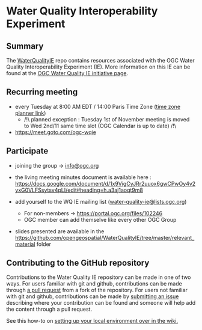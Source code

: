 # Water Quality Interoperability Experiment

## Summary

The [WaterQualityIE](https://github.com/opengeospatial/WaterQualityIE) repo contains resources associated with the OGC Water Quality Interoperability Experiment (IE). More information on this IE can be found at the [OGC Water Quality IE initiative page](https://www.ogc.org/projects/initiatives/waterqualityie).

## Recurring meeting

- every Tuesday at 8:00 AM EDT / 14:00 Paris Time Zone ([time zone planner link](https://www.timeanddate.com/worldclock/fixedtime.html?iso=20220920T08&p1=179))
    - /!\ planned exception :  Tuesday 1st of November meeting is moved to Wed 2nd/11 same time slot (OGC Calendar is up to date) /!\ 
- https://meet.goto.com/ogc-wqie 


## Participate
- joining the group -> info@ogc.org
- the living meeting minutes document is available here : https://docs.google.com/document/d/1x9VigCyJRr2uuox6gwCPwOy4v2yxG0VLFSsytsv4pLI/edit#heading=h.a3aj1aoqt9m8 

- add yourself to the WQ IE mailing list (<water-quality-ie@lists.ogc.org>)
    - For non-members -> https://portal.ogc.org/files/102246
    - OGC member can add themselve like every other OGC Group
- slides presented are available in the <https://github.com/opengeospatial/WaterQualityIE/tree/master/relevant_material> folder


## Contributing to the GitHub repository

Contributions to the Water Quality IE repository can be made in one of two ways. For users familiar with git and github, contributions can be made through [a pull request](https://github.com/opengeospatial/WaterQualityIE/pulls) from a fork of the repository. For users not familiar with git and github, contributions can be made by [submitting an issue](https://github.com/opengeospatial/WaterQualityIE/issues) describing where your contribution can be found and someone will help add the content through a pull request.  

See this how-to on [setting up your local environment over in the wiki.](https://github.com/opengeospatial/WaterQualityIE/wiki/Contributing-Content-Via-Pull-Request)
